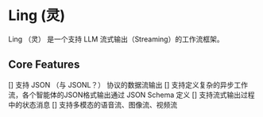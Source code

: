 # Ling (灵)

Ling （灵） 是一个支持 LLM 流式输出（Streaming）的工作流框架。

## Core Features

[] 支持 JSON （与 JSONL？） 协议的数据流输出
[] 支持定义复杂的异步工作流，各个智能体的JSON格式输出通过 JSON Schema 定义
[] 支持流式输出过程中的状态消息
[] 支持多模态的语音流、图像流、视频流
